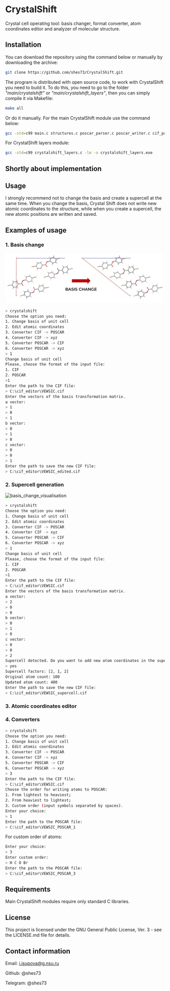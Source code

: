 # CrystalShift
Crystal cell operating tool: basis changer, format converter, atom coordinates editor and analyzer of molecular structure.

## Installation
You can download the repository using the command below or manually by downloading the archive:
```bash
git clone https://github.com/shes73/CrystalShift.git
```

The program is distributed with open source code, to work with CrystalShift you need to build it. To do this, you need to go to the folder *"main/crystalshift"* or *"main/crystalshift_layers"*, then you can simply compile it via Makefile:
```bash
make all
```
Or do it manually. For the main CrystalShift module use the command below:
```bash
gcc -std=c99 main.c structures.c poscar_parser.c poscar_writer.c cif_parser.c cif_writer.c xyz_parser.c xyz_writer.c atomic_coords_editor.c basis_changer.c -lm -o crystalshift
```
For CrystalShift layers module:
```bash
gcc -std=c99 crystalshift_layers.c -lm -o crystalshift_layers.exe
```

## Shortly about implementation

## Usage
I strongly recommend not to change the basis and create a supercell at the same time. When you change the basis, Crystal Shift does not write new atomic coordinates to the structure, while when you create a supercell, the new atomic positions are written and saved.

## Examples of usage
### 1. Basis change
![basis_change_visualisation](https://github.com/shes73/CrystalShift/blob/main/images/basis_change.jpg)
```bash
> crystalshift
Choose the option you need:
1. Change basis of unit cell
2. Edit atomic coordinates
3. Converter CIF -> POSCAR
4. Converter CIF -> xyz
5. Converter POSCAR -> CIF
6. Converter POSCAR -> xyz
> 1
Change basis of unit cell
Please, choose the format of the input file: 
1. CIF
2. POSCAR
>1
Enter the path to the CIF file:
> C:\cif_editor\VEWSIC.cif
Enter the vectors of the basis transformation matrix.
a vector:
> 1
> 0
> 1
b vector:
> 0
> 1
> 0
c vector:
> 0
> 0
> 1
Enter the path to save the new CIF file: 
> C:\cif_editor\VEWSIC_edited.cif
```

### 2. Supercell generation
![basis_change_visualisation](https://github.com/shes73/CrystalShift/blob/main/images/supercell_generation.jpg)
```bash
> crystalshift
Choose the option you need:
1. Change basis of unit cell
2. Edit atomic coordinates
3. Converter CIF -> POSCAR
4. Converter CIF -> xyz
5. Converter POSCAR -> CIF
6. Converter POSCAR -> xyz
> 1
Change basis of unit cell
Please, choose the format of the input file: 
1. CIF
2. POSCAR
>1
Enter the path to the CIF file:
> C:\cif_editor\VEWSIC.cif
Enter the vectors of the basis transformation matrix.
a vector:
> 2
> 0
> 0
b vector:
> 0
> 1
> 0
c vector:
> 0
> 0
> 2
Supercell detected. Do you want to add new atom coordinates in the supercell? (yes/no):
> yes
Supercell factors: [2, 1, 2]
Original atom count: 100
Updated atom count: 400
Enter the path to save the new CIF file:
> C:\cif_editor\VEWSIC_supercell.cif
```

### 3. Atomic coordinates editor

### 4. Converters
```bash
> crystalshift
Choose the option you need:
1. Change basis of unit cell
2. Edit atomic coordinates
3. Converter CIF -> POSCAR
4. Converter CIF -> xyz
5. Converter POSCAR -> CIF
6. Converter POSCAR -> xyz
> 3
Enter the path to the CIF file:
> C:\cif_editor\VEWSIC.cif
Choose the order for writing atoms to POSCAR:
1. From lightest to heaviest;
2. From heaviest to lightest;
3. Custom order (input symbols separated by spaces).
Enter your choice:
> 1
Enter the path to the POSCAR file:
> C:\cif_editor\VEWSIC_POSCAR_1
```
For custom order of atoms:
```bash
Enter your choice:
> 3
Enter custom order:
> H C O Br
Enter the path to the POSCAR file:
> C:\cif_editor\VEWSIC_POSCAR_3
```

## Requirements
Main CrystalShift modules require only standard C libraries.

## License
This project is licensed under the GNU General Public License, Ver. 3 - see the LICENSE.md file for details.

## Contact information
Email: i.isupova@g.nsu.ru

Github: @shes73

Telegram: @shes73
